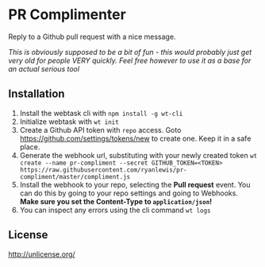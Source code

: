 # PR Complimenter

Reply to a Github pull request with a nice message.

*This is obviously supposed to be a bit of fun - this would probably just get very old for people VERY quickly. Feel free however to use it as a base for an actual serious tool*

## Installation 

1. Install the webtask cli with `npm install -g wt-cli`
2. Initialize webtask with `wt init`
3. Create a Github API token with `repo` access. Goto https://github.com/settings/tokens/new to create one. Keep it in a safe place.
4. Generate the webhook url, substituting <TOKEN> with your newly created token
`wt create --name pr-compliment --secret GITHUB_TOKEN=<TOKEN> https://raw.githubusercontent.com/ryanlewis/pr-compliment/master/compliment.js`
5. Install the webhook to your repo, selecting the **Pull request** event. You can do this by going to your repo settings and going to Webhooks. **Make sure you set the Content-Type to `application/json`!**
6. You can inspect any errors using the cli command `wt logs`

## License 

http://unlicense.org/
